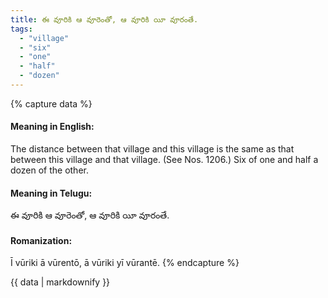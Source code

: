```yaml
---
title: ఈ వూరికి ఆ వూరెంతో, ఆ వూరికి యీ వూరంతే.
tags:
  - "village"
  - "six"
  - "one"
  - "half"
  - "dozen"
---
```


{% capture data %}
#### Meaning in English:
The distance between that village and this village is the same as that between this village and that village.
(See Nos. 1206.)
Six of one and half a dozen of the other.

#### Meaning in Telugu:
ఈ వూరికి ఆ వూరెంతో, ఆ వూరికి యీ వూరంతే.

#### Romanization:
Ī vūriki ā vūrentō, ā vūriki yī vūrantē.
{% endcapture %}

{{ data | markdownify }}

